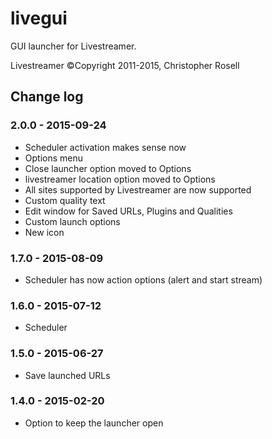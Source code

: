 # livegui
GUI launcher for Livestreamer.

Livestreamer ©Copyright 2011-2015, Christopher Rosell

## Change log

### 2.0.0 - 2015-09-24
 - Scheduler activation makes sense now
 - Options menu
 - Close launcher option moved to Options
 - livestreamer location option moved to Options
 - All sites supported by Livestreamer are now supported
 - Custom quality text
 - Edit window for Saved URLs, Plugins and Qualities
 - Custom launch options
 - New icon

### 1.7.0 - 2015-08-09
 - Scheduler has now action options (alert and start stream)

### 1.6.0 - 2015-07-12
 - Scheduler

### 1.5.0 - 2015-06-27
 - Save launched URLs

### 1.4.0 - 2015-02-20
 - Option to keep the launcher open
